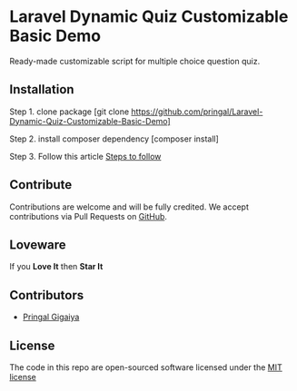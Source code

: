 # Laravel Dynamic Quiz Customizable Basic Demo

 Ready-made customizable script for multiple choice question quiz.

**Installation**
-

Step 1. clone package [git clone https://github.com/pringal/Laravel-Dynamic-Quiz-Customizable-Basic-Demo]

Step 2. install composer dependency [composer install]

Step 3. Follow this article <a href="https://codescompanion.com/laravel-dynamic-quiz-customizable-basic-demo/">Steps to follow</a>


**Contribute**
-

Contributions are welcome and will be fully credited. We accept contributions via Pull Requests on [GitHub](https://github.com/pringal/Laravel-Dynamic-Quiz-Customizable-Basic-Demo).

**Loveware**
-

If you **Love It** then **Star It**

**Contributors**
-

* [Pringal Gigaiya](https://github.com/pringal)

**License**
-

The code in this repo are open-sourced software licensed under the [MIT license](http://opensource.org/licenses/MIT)
